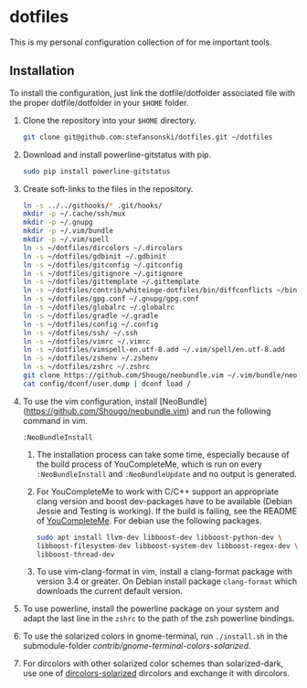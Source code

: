 # dotfiles
This is my personal configuration collection of for me important tools.

## Installation
To install the configuration, just link the dotfile/dotfolder associated file
with the proper dotfile/dotfolder in your `$HOME` folder.

1. Clone the repository into your `$HOME` directory.
   ```sh
   git clone git@github.com:stefansonski/dotfiles.git ~/dotfiles
   ```

1. Download and install powerline-gitstatus with pip.
   ```sh
   sudo pip install powerline-gitstatus
   ```

1. Create soft-links to the files in the repository.
   ```sh
   ln -s ../../githooks/* .git/hooks/
   mkdir -p ~/.cache/ssh/mux
   mkdir -p ~/.gnupg
   mkdir -p ~/.vim/bundle
   mkdir -p ~/.vim/spell
   ln -s ~/dotfiles/dircolors ~/.dircolors
   ln -s ~/dotfiles/gdbinit ~/.gdbinit
   ln -s ~/dotfiles/gitconfig ~/.gitconfig
   ln -s ~/dotfiles/gitignore ~/.gitignore
   ln -s ~/dotfiles/gittemplate ~/.gittemplate
   ln -s ~/dotfiles/contrib/whiteinge-dotfiles/bin/diffconflicts ~/bin/diffconflicts.sh
   ln -s ~/dotfiles/gpg.conf ~/.gnupg/gpg.conf
   ln -s ~/dotfiles/globalrc ~/.globalrc
   ln -s ~/dotfiles/gradle ~/.gradle
   ln -s ~/dotfiles/config ~/.config
   ln -s ~/dotfiles/ssh/ ~/.ssh
   ln -s ~/dotfiles/vimrc ~/.vimrc
   ln -s ~/dotfiles/vimspell-en.utf-8.add ~/.vim/spell/en.utf-8.add
   ln -s ~/dotfiles/zshenv ~/.zshenv
   ln -s ~/dotfiles/zshrc ~/.zshrc
   git clone https://github.com/Shougo/neobundle.vim ~/.vim/bundle/neobundle.vim
   cat config/dconf/user.dump | dconf load /
   ```

1. To use the vim configuration, install [NeoBundle]
   (https://github.com/Shougo/neobundle.vim) and run the following command in
   vim.
   ```vim
   :NeoBundleInstall
   ```

   1. The installation process can take some time, especially because of the
      build process of YouCompleteMe, which is run on every `:NeoBundleInstall`
      and `:NeoBundleUpdate` and no output is generated.

   1. For YouCompleteMe to work with C/C++ support an appropriate clang version
      and boost dev-packages have to be available (Debian Jessie and Testing is
      working). If the build is failing, see the README of
      [YouCompleteMe](https://github.com/Valloric/YouCompleteMe).
      For debian use the following packages.

      ```sh
      sudo apt install llvm-dev libboost-dev libboost-python-dev \
      libboost-filesystem-dev libboost-system-dev libboost-regex-dev \
      libboost-thread-dev
      ```

   1. To use vim-clang-format in vim, install a clang-format package with
      version 3.4 or greater. On Debian install package `clang-format` which
      downloads the current default version.

1. To use powerline, install the powerline package on your system and adapt
   the last line in the `zshrc` to the path of the zsh powerline bindings.

1. To use the solarized colors in gnome-terminal, run `./install.sh` in the
   submodule-folder _contrib/gnome-terminal-colors-solarized_.

1. For dircolors with other solarized color schemes than solarized-dark, use
   one of [dircolors-solarized](https://github.com/seebi/dircolors-solarized)
   dircolors and exchange it with dircolors.
